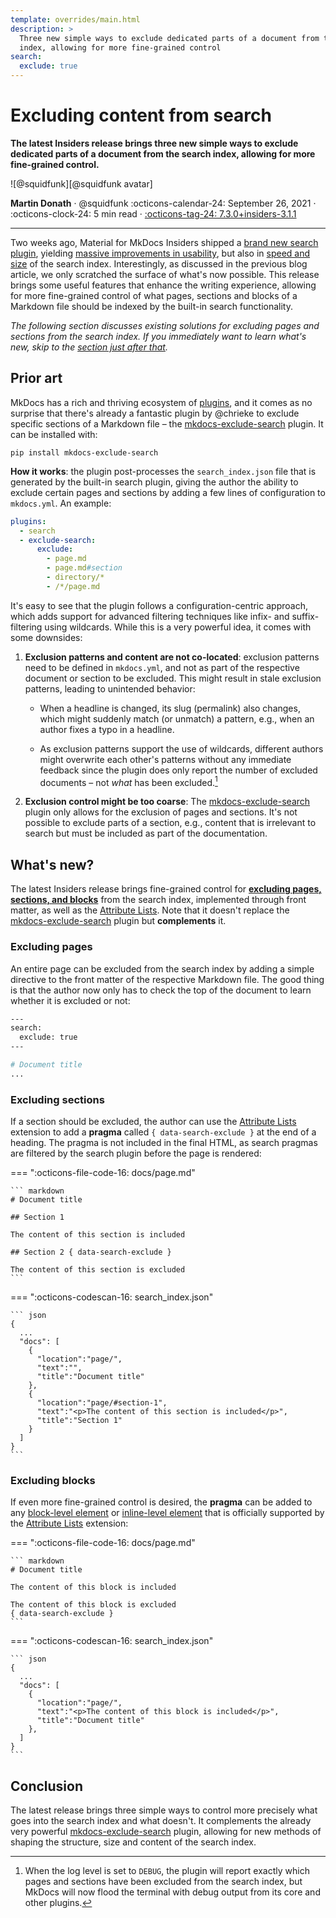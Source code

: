 ```yaml
---
template: overrides/main.html
description: >
  Three new simple ways to exclude dedicated parts of a document from the search
  index, allowing for more fine-grained control
search:
  exclude: true
---
```


# Excluding content from search

__The latest Insiders release brings three new simple ways to exclude
dedicated parts of a document from the search index, allowing for more
fine-grained control.__

<aside class="mdx-author" markdown>
![@squidfunk][@squidfunk avatar]

<span>__Martin Donath__ · @squidfunk</span>
<span>
:octicons-calendar-24: September 26, 2021 ·
:octicons-clock-24: 5 min read ·
[:octicons-tag-24: 7.3.0+insiders-3.1.1][insiders-3.1.1]
</span>
</aside>

  [@squidfunk avatar]: https://avatars.githubusercontent.com/u/932156
  [insiders-3.1.1]: ../../insiders/changelog.md#3.1.1

---

Two weeks ago, Material for MkDocs Insiders shipped a [brand new search
plugin], yielding [massive improvements in usability], but also in [speed
and size] of the search index. Interestingly, as discussed in the previous
blog article, we only scratched the surface of what's now possible. This
release brings some useful features that enhance the writing experience,
allowing for more fine-grained control of what pages, sections and blocks of a
Markdown file should be indexed by the built-in search functionality.

_The following section discusses existing solutions for excluding pages and
sections from the search index. If you immediately want to learn what's new,
skip to the [section just after that][what's new]._

  [brand new search plugin]: search-better-faster-smaller.md
  [massive improvements in usability]: search-better-faster-smaller.md#whats-new
  [speed and size]: search-better-faster-smaller.md#benchmarks
  [what's new]: #whats-new

## Prior art

MkDocs has a rich and thriving ecosystem of [plugins], and it comes as no
surprise that there's already a fantastic plugin by @chrieke to exclude specific
sections of a Markdown file – the [mkdocs-exclude-search] plugin. It can be
installed with:

```
pip install mkdocs-exclude-search
```

__How it works__: the plugin post-processes the `search_index.json` file that
is generated by the built-in search plugin, giving the author the ability to
exclude certain pages and sections by adding a few lines of configuration to
`mkdocs.yml`. An example:

``` yaml
plugins:
  - search
  - exclude-search:
      exclude:
        - page.md
        - page.md#section
        - directory/*
        - /*/page.md
```

It's easy to see that the plugin follows a configuration-centric approach, which
adds support for advanced filtering techniques like infix- and suffix-filtering
using wildcards. While this is a very powerful idea, it comes with some
downsides:

1.  __Exclusion patterns and content are not co-located__: exclusion patterns
    need to be defined in `mkdocs.yml`, and not as part of the respective
    document or section to be excluded. This might result in stale exclusion
    patterns, leading to unintended behavior:

    - When a headline is changed, its slug (permalink) also changes, which might
      suddenly match (or unmatch) a pattern, e.g., when an author fixes a typo
      in a headline.

    - As exclusion patterns support the use of wildcards, different authors
      might overwrite each other's patterns without any immediate feedback since
      the plugin does only report the number of excluded documents – not _what_
      has been excluded.[^1]

  [^1]:
    When the log level is set to `DEBUG`, the plugin will report exactly which
    pages and sections have been excluded from the search index, but MkDocs will
    now flood the terminal with debug output from its core and other plugins.

2.  __Exclusion control might be too coarse__: The [mkdocs-exclude-search]
    plugin only allows for the exclusion of pages and sections. It's not
    possible to exclude parts of a section, e.g., content that is irrelevant
    to search but must be included as part of the documentation.

  [plugins]: https://github.com/mkdocs/mkdocs/wiki/MkDocs-Plugins
  [mkdocs-exclude-search]: https://github.com/chrieke/mkdocs-exclude-search

## What's new?

The latest Insiders release brings fine-grained control for [__excluding pages,
sections, and blocks__][search exclusion] from the search index, implemented
through front matter, as well as the [Attribute Lists]. Note that it doesn't
replace the [mkdocs-exclude-search] plugin but __complements__ it.

  [search exclusion]: ../../projetos/setting-up-site-search.md#search-exclusion
  [Attribute Lists]: ../../projetos/extensions/python-markdown.md#attribute-lists

### Excluding pages

An entire page can be excluded from the search index by adding a simple
directive to the front matter of the respective Markdown file. The good thing
is that the author now only has to check the top of the document to learn
whether it is excluded or not:

``` bash
---
search:
  exclude: true
---

# Document title
...
```

### Excluding sections

If a section should be excluded, the author can use the [Attribute Lists]
extension to add a __pragma__ called `{ data-search-exclude }` at the end of a
heading. The pragma is not included in the final HTML, as search pragmas are
filtered by the search plugin before the page is rendered:

=== ":octicons-file-code-16: docs/page.md"

    ``` markdown
    # Document title

    ## Section 1

    The content of this section is included

    ## Section 2 { data-search-exclude }

    The content of this section is excluded
    ```

=== ":octicons-codescan-16: search_index.json"

    ``` json
    {
      ...
      "docs": [
        {
          "location":"page/",
          "text":"",
          "title":"Document title"
        },
        {
          "location":"page/#section-1",
          "text":"<p>The content of this section is included</p>",
          "title":"Section 1"
        }
      ]
    }
    ```

### Excluding blocks

If even more fine-grained control is desired, the __pragma__ can be added to
any [block-level element] or [inline-level element] that is officially
supported by the [Attribute Lists] extension:

=== ":octicons-file-code-16: docs/page.md"

    ``` markdown
    # Document title

    The content of this block is included

    The content of this block is excluded
    { data-search-exclude }
    ```

=== ":octicons-codescan-16: search_index.json"

    ``` json
    {
      ...
      "docs": [
        {
          "location":"page/",
          "text":"<p>The content of this block is included</p>",
          "title":"Document title"
        },
      ]
    }
    ```

  [block-level element]: https://python-markdown.github.io/extensions/attr_list/#block-level
  [inline-level element]: https://python-markdown.github.io/extensions/attr_list/#inline

## Conclusion

The latest release brings three simple ways to control more precisely what goes
into the search index and what doesn't. It complements the already very powerful
[mkdocs-exclude-search] plugin, allowing for new methods of shaping the
structure, size and content of the search index.
